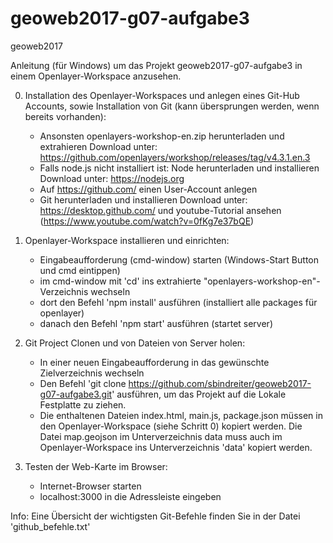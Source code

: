 # geoweb2017-g07-aufgabe3
geoweb2017

Anleitung (für Windows) um das Projekt geoweb2017-g07-aufgabe3
in einem Openlayer-Workspace anzusehen.

0. Installation des Openlayer-Workspaces und anlegen eines Git-Hub Accounts,
   sowie Installation von Git (kann übersprungen werden, wenn bereits vorhanden):
   - Ansonsten openlayers-workshop-en.zip herunterladen und extrahieren
     Download unter: https://github.com/openlayers/workshop/releases/tag/v4.3.1.en.3
   - Falls node.js nicht installiert ist: Node herunterladen und installieren
     Download unter: https://nodejs.org
   - Auf https://github.com/ einen User-Account anlegen
   - Git herunterladen und installieren
     Download unter: https://desktop.github.com/ und youtube-Tutorial ansehen (https://www.youtube.com/watch?v=0fKg7e37bQE)

1. Openlayer-Workspace installieren und einrichten:
   - Eingabeaufforderung (cmd-window) starten (Windows-Start Button und cmd eintippen)
   - im cmd-window mit 'cd' ins extrahierte "openlayers-workshop-en"-Verzeichnis wechseln
   - dort den Befehl 'npm install' ausführen (installiert alle packages für openlayer)
   - danach den Befehl 'npm start' ausführen (startet server)
2. Git Project Clonen und von Dateien von Server holen:
   - In einer neuen Eingabeaufforderung in das gewünschte Zielverzeichnis wechseln
   - Den Befehl 'git clone https://github.com/sbindreiter/geoweb2017-g07-aufgabe3.git'
     ausführen, um das Projekt auf die Lokale Festplatte zu ziehen.
   - Die enthaltenen Dateien index.html, main.js, package.json müssen in den Openlayer-Workspace
     (siehe Schritt 0) kopiert werden. Die Datei map.geojson im Unterverzeichnis data muss auch im Openlayer-Workspace ins Unterverzeichnis 'data' kopiert werden.
3. Testen der Web-Karte im Browser:
   - Internet-Browser starten
   - localhost:3000 in die Adressleiste eingeben

Info: Eine Übersicht der wichtigsten Git-Befehle finden Sie in der Datei 'github_befehle.txt'
